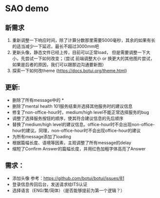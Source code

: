 # SAO demo



## 新需求

1. 重新调整一下响应时间，除了计算分数那里需要5000毫秒，其余的如果有长的适当减少一下延迟，最长不超过3000mm吧
2. 更新头像，静态文件已经上传，目前可以正常load， 但是需要调整一下大小，先尝试一下如何改变；（尝试 前端调整大小 or 换更大的其他图片尝试，如果是后者的原因，我们可以跟那边沟通要新图）
3. 探索一下如何改theme (https://docs.botui.org/theme.html)





## 更新:

- 删除了所有message中的 *
- 删除了mental health 101服务结束并选择其他服务时的建议信息
- 修复了non-office-hour时，medium/high level不能正常选择服务的bug
- 调整了选择服务按钮的顺序，使其符合建议信息的先后顺序
- 替换了medium/high level的建议信息。office-hour时不会出现non-office-hour的建议。同理，non-office-hour时不会出现office-hour的建议
- 为所有message添加了loading
- 根据篇幅长度、语境等因素，主观调整了所有message的delay
- 缩短了Confirm Answer的篇幅长度，并用红色加粗字体高亮了Answer




## 需求：



- 添加头像 参考：https://github.com/botui/botui/issues/81
- 登录信息传回后台，发送请求给ITS认证
- 选择语言（ENG/繁/简体）（是否能够提前为第一个逻辑？）
  


